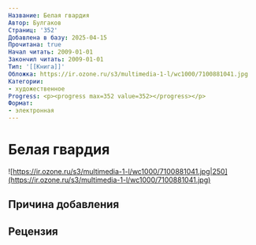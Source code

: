 ```yaml
---
Название: Белая гвардия
Автор: Булгаков
Страниц: '352'
Добавлена в базу: 2025-04-15
Прочитана: true
Начал читать: 2009-01-01
Закончил читать: 2009-01-01
Тип: '[[Книга]]'
Обложка: https://ir.ozone.ru/s3/multimedia-1-l/wc1000/7100881041.jpg
Категории:
- художественное
Progress: <p><progress max=352 value=352></progress></p>
Формат:
- электронная
---
```

# Белая гвардия

![https://ir.ozone.ru/s3/multimedia-1-l/wc1000/7100881041.jpg|250](https://ir.ozone.ru/s3/multimedia-1-l/wc1000/7100881041.jpg)

## Причина добавления


## Рецензия